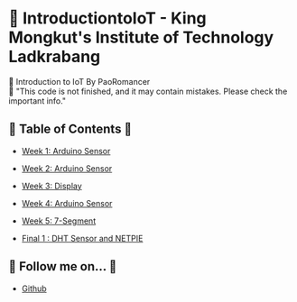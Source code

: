 # 🛜 IntroductiontoIoT - King Mongkut's Institute of Technology Ladkrabang

🔸 Introduction to IoT By PaoRomancer <br>
🔸 "This code is not finished, and it may contain mistakes. Please check the important info."

## 📍 Table of Contents 📍

- [Week 1: Arduino Sensor](https://github.com/PaoRomancer/IntroductiontoIoT-KMITL/tree/main/Week1#week1)
- [Week 2: Arduino Sensor](#Week2-view)
- [Week 3: Display](#Week3-view)
- [Week 4: Arduino Sensor](#Week4-view)
- [Week 5: 7-Segment](#Week5-view)

- [Final 1 : DHT Sensor and NETPIE](https://github.com/PaoRomancer/IntroductiontoIoT-KMITL/tree/main/Final1)

## 📲 Follow me on... 📲

- [Github](https://github.com/PaoRomancer)
